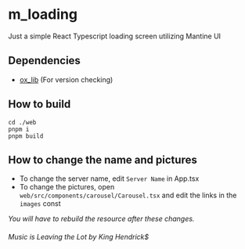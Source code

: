 # m_loading

Just a simple React Typescript loading screen utilizing Mantine UI

## Dependencies

- [ox_lib](https://github.com/overextended/ox_lib) (For version checking)

## How to build

```
cd ./web
pnpm i
pnpm build
```

## How to change the name and pictures

- To change the server name, edit `Server Name` in App.tsx
- To change the pictures, open `web/src/components/carousel/Carousel.tsx` and edit the links in the `images` const

*You will have to rebuild the resource after these changes.*

###### Music is Leaving the Lot by King Hendrick$
